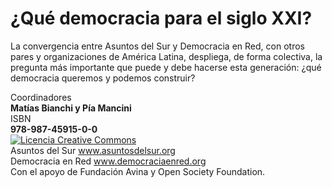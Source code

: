 # ¿Qué democracia para el siglo XXI?

La convergencia entre Asuntos del Sur y Democracia en Red, con otros pares y organizaciones de América Latina, despliega, de forma colectiva, la pregunta más importante que puede y debe hacerse esta generación: ¿qué democracia queremos y podemos construir?

<p class="details">
  Coordinadores <br>
  <strong>Matías Bianchi y Pía Mancini</strong><br>
  ISBN<br>
  <strong>978-987-45915-0-0</strong><br>
  <a rel="license" href="http://creativecommons.org/licenses/by-nc/4.0/"><img alt="Licencia Creative Commons" style="border-width:0" src="https://i.creativecommons.org/l/by-nc/4.0/88x31.png" /></a><br>
  Asuntos del Sur <a href="http://www.asuntosdelsur.org">www.asuntosdelsur.org</a><br>
  Democracia en Red <a href="http://democraciaenred.org">www.democraciaenred.org</a><br>
  Con el apoyo de Fundación Avina y Open Society Foundation.<br>
</p>
